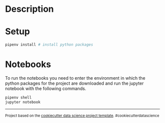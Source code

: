 # Description



# Setup

```bash
pipenv install # install python packages
```

# Notebooks

To run the notebooks you need to enter the environment in which the python packages for the project are downloaded and run the jupyter notebook with the following commands.

```bash
pipenv shell
jupyter notebook
```


--------

<p><small>Project based on the <a target="_blank" href="https://drivendata.github.io/cookiecutter-data-science/">cookiecutter data science project template</a>. #cookiecutterdatascience</small></p>